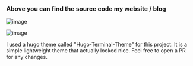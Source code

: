 ### Above you can find the source code my website / blog

![image](https://github.com/0x157/iloveforensics.com/assets/102762345/98243cde-6361-449a-a719-1829f2b67671)

![image](https://github.com/0x157/iloveforensics.com/assets/102762345/b697de8e-b607-45a7-9e60-3734bc0ec458)

I used a hugo theme called "Hugo-Terminal-Theme" for this project. It is a simple lightweight theme that actually looked nice.
Feel free to open a PR for any changes.


